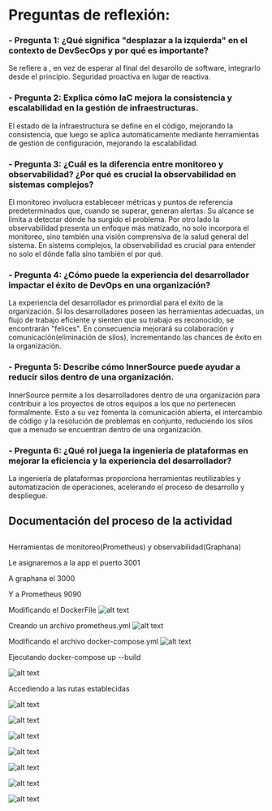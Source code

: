 # Preguntas de reflexión:

### - Pregunta 1: ¿Qué significa "desplazar a la izquierda" en el contexto de DevSecOps y por qué es importante? ###

Se refiere a , en vez de esperar al final del desarollo de software, integrarlo desde el principio.  Seguridad proactiva en lugar de reactiva.

### - Pregunta 2: Explica cómo IaC mejora la consistencia y escalabilidad en la gestión de infraestructuras. ###
El estado de la infraestructura se define en el código, mejorando la consistencia, que luego se aplica automáticamente mediante herramientas de gestión de configuración, mejorando la escalabilidad.



### - Pregunta 3: ¿Cuál es la diferencia entre monitoreo y observabilidad? ¿Por qué es crucial la observabilidad en sistemas complejos? ###
El monitoreo involucra estableceer métricas y puntos de referencia predeterminados que, cuando se superar, generan alertas. Su alcance se limita a detectar dónde ha surgido el problema. Por otro lado la observabilidad presenta un enfoque más matizado, no solo incorpora el monitoreo, sino también una visión comprensiva de la salud general del sistema. En sistems complejos, la observabilidad es crucial para entender no solo el dónde falla sino también el por qué.




### - Pregunta 4: ¿Cómo puede la experiencia del desarrollador impactar el éxito de DevOps en una organización? ###
La experiencia del desarrollador es primordial para el éxito de la organización. Si los desarrolladores poseen las herramientas adecuadas, un flujo de trabajo eficiente y sienten que su trabajo es reconocido, se encontrarán "felices". En consecuencia mejorará su colaboración y comunicación(eliminación de silos), incrementando las chances de éxito en la organización.




### - Pregunta 5: Describe cómo InnerSource puede ayudar a reducir silos dentro de una organización. ###
InnerSource permite a los desarrolladores dentro de una organización para contribuir a los proyectos de otros equipos a los que no pertenecen formalmente. Esto a su vez fomenta la comunicación abierta, el intercambio de código y la resolución de problemas en conjunto, reduciendo los silos que a menudo se encuentran dentro de una organización.


### - Pregunta 6: ¿Qué rol juega la ingeniería de plataformas en mejorar la eficiencia y la experiencia del desarrollador? ###
La ingeniería de plataformas proporciona herramientas reutilizables y automatización de operaciones, acelerando el proceso de desarrollo y despliegue.



## Documentación del proceso de la actividad
##
Herramientas de monitoreo(Prometheus) y observabilidad(Graphana)



Le asignaremos a la app el puerto 3001

A graphana el 3000

Y a Prometheus 9090

Modificando el DockerFile
![alt text](image.png)

Creando un archivo prometheus.yml
![alt text](image-1.png)

Modificando el archivo docker-compose.yml
![alt text](image-2.png)

Ejecutando  docker-compose up --build

![alt text](image-3.png)

Accediendo a las rutas establecidas

![alt text](image-4.png)

![alt text](image-5.png)

![alt text](image-6.png)




![alt text](image-7.png)


![alt text](image-8.png)

![alt text](image-9.png)

![alt text](image-10.png)

